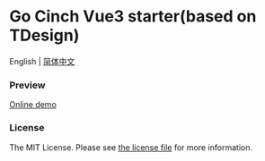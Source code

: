# Go Cinch Vue3 starter(based on TDesign)

English | [简体中文](./README-zh_CN.md)

### Preview

[Online demo](https://vue3.go-cinch.top/)

### License

The MIT License. Please see [the license file](LICENSE) for more information.
